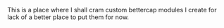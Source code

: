 This is a place where I shall cram custom bettercap modules I create for lack of a better place to put them for now.
